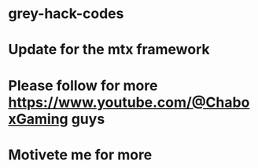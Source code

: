 # grey-hack-codes
# Update for the mtx framework 
# Please follow for more https://www.youtube.com/@ChaboxGaming guys 
# Motivete me for more
